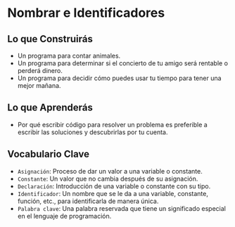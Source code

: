 # Nombrar e Identificadores

## Lo que Construirás
- Un programa para contar animales.
- Un programa para determinar si el concierto de tu amigo será rentable o perderá dinero.
- Un programa para decidir cómo puedes usar tu tiempo para tener una mejor mañana.

## Lo que Aprenderás
- Por qué escribir código para resolver un problema es preferible a escribir las soluciones y descubrirlas por tu cuenta.

## Vocabulario Clave
- ``Asignación``: Proceso de dar un valor a una variable o constante.
- ``Constante``: Un valor que no cambia después de su asignación.
- ``Declaración``: Introducción de una variable o constante con su tipo.
- ``Identificador``: Un nombre que se le da a una variable, constante, función, etc., para identificarla de manera única.
- ``Palabra clave``: Una palabra reservada que tiene un significado especial en el lenguaje de programación.


